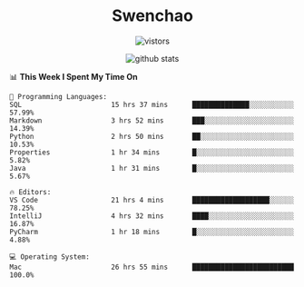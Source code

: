 <h1 align="center">Swenchao</h3>

<p align="center">
  <img src="https://visitor-badge.glitch.me/badge?page_id=Swenchao" alt="vistors" />
</p>

<p align="center">
  <img src="https://github-readme-stats.vercel.app/api?username=Swenchao&count_private=true&show_icons=true&theme=vue-dark&hide_title=true" alt="github stats" />
</p>

<!--START_SECTION:waka-->
📊 **This Week I Spent My Time On** 

```text
💬 Programming Languages: 
SQL                      15 hrs 37 mins      ██████████████░░░░░░░░░░░   57.99% 
Markdown                 3 hrs 52 mins       ███░░░░░░░░░░░░░░░░░░░░░░   14.39% 
Python                   2 hrs 50 mins       ██░░░░░░░░░░░░░░░░░░░░░░░   10.53% 
Properties               1 hr 34 mins        █░░░░░░░░░░░░░░░░░░░░░░░░   5.82% 
Java                     1 hr 31 mins        █░░░░░░░░░░░░░░░░░░░░░░░░   5.67%

🔥 Editors: 
VS Code                  21 hrs 4 mins       ███████████████████░░░░░░   78.25% 
IntelliJ                 4 hrs 32 mins       ████░░░░░░░░░░░░░░░░░░░░░   16.87% 
PyCharm                  1 hr 18 mins        █░░░░░░░░░░░░░░░░░░░░░░░░   4.88%

💻 Operating System: 
Mac                      26 hrs 55 mins      █████████████████████████   100.0%

```


<!--END_SECTION:waka-->
